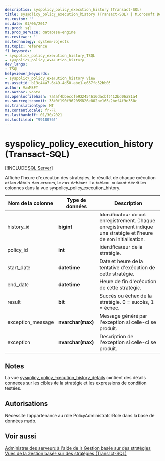 ```yaml
---
description: syspolicy_policy_execution_history (Transact-SQL)
title: syspolicy_policy_execution_history (Transact-SQL) | Microsoft Docs
ms.custom: ''
ms.date: 03/06/2017
ms.prod: sql
ms.prod_service: database-engine
ms.reviewer: ''
ms.technology: system-objects
ms.topic: reference
f1_keywords:
- syspolicy_policy_execution_history_TSQL
- syspolicy_policy_execution_history
dev_langs:
- TSQL
helpviewer_keywords:
- syspolicy_policy_execution_history view
ms.assetid: b13c44a7-6d49-4d50-abe1-e657fc52bb05
author: VanMSFT
ms.author: vanto
ms.openlocfilehash: 7afaf4bbeccfe922454616dacbf5412bd06a81a4
ms.sourcegitcommit: 33f0f190f962059826e002be165a2bef4f9e350c
ms.translationtype: MT
ms.contentlocale: fr-FR
ms.lasthandoff: 01/30/2021
ms.locfileid: "99180765"
---
```

# <a name="syspolicy_policy_execution_history-transact-sql"></a>syspolicy_policy_execution_history (Transact-SQL)
[!INCLUDE [SQL Server](../../includes/applies-to-version/sqlserver.md)]

  Affiche l'heure d'exécution des stratégies, le résultat de chaque exécution et les détails des erreurs, le cas échéant. Le tableau suivant décrit les colonnes dans la vue syspolicy_policy_execution_history.  
  
|Nom de la colonne|Type de données|Description|  
|-----------------|---------------|-----------------|  
|history_id|**bigint**|Identificateur de cet enregistrement. Chaque enregistrement indique une stratégie et l'heure de son initialisation.|  
|policy_id|**int**|Identificateur de la stratégie.|  
|start_date|**datetime**|Date et heure de la tentative d'exécution de cette stratégie.|  
|end_date|**datetime**|Heure de fin d'exécution de cette stratégie.|  
|result|**bit**|Succès ou échec de la stratégie. 0 = succès, 1 = échec.|  
|exception_message|**nvarchar(max)**|Message généré par l'exception si celle-ci se produit.|  
|exception|**nvarchar(max)**|Description de l'exception si celle-ci se produit.|  
  
## <a name="remarks"></a>Notes  
 La vue [syspolicy_policy_execution_history_details](../../relational-databases/system-catalog-views/syspolicy-policy-execution-history-details-transact-sql.md) contient des détails connexes sur les cibles de la stratégie et les expressions de condition testées.  
  
## <a name="permissions"></a>Autorisations  
 Nécessite l'appartenance au rôle PolicyAdministratorRole dans la base de données msdb.  
  
## <a name="see-also"></a>Voir aussi  
 [Administrer des serveurs à l'aide de la Gestion basée sur des stratégies](../../relational-databases/policy-based-management/administer-servers-by-using-policy-based-management.md)   
 [Vues de la Gestion basée sur des stratégies &#40;Transact-SQL&#41;](../../relational-databases/system-catalog-views/policy-based-management-views-transact-sql.md)  
  
  
